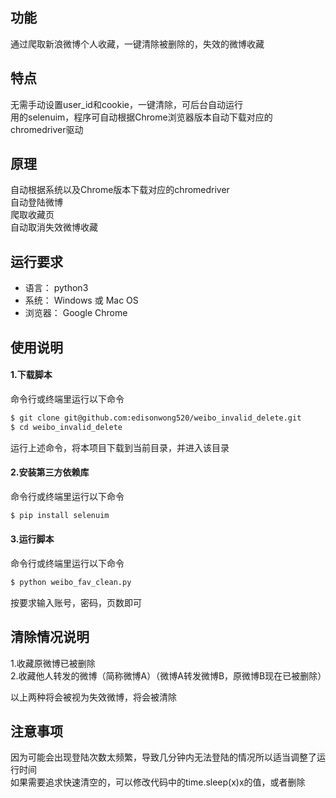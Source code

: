 ## 功能
通过爬取新浪微博个人收藏，一键清除被删除的，失效的微博收藏  

## 特点
无需手动设置user_id和cookie，一键清除，可后台自动运行  
用的selenuim，程序可自动根据Chrome浏览器版本自动下载对应的chromedriver驱动

## 原理
自动根据系统以及Chrome版本下载对应的chromedriver  
自动登陆微博  
爬取收藏页  
自动取消失效微博收藏  

## 运行要求
- 语言： python3
- 系统： Windows 或 Mac OS
- 浏览器： Google Chrome

## 使用说明
#### 1.下载脚本
命令行或终端里运行以下命令
```bash
$ git clone git@github.com:edisonwong520/weibo_invalid_delete.git
$ cd weibo_invalid_delete
```
运行上述命令，将本项目下载到当前目录，并进入该目录

#### 2.安装第三方依赖库
命令行或终端里运行以下命令
```bash
$ pip install selenuim
```


#### 3.运行脚本
命令行或终端里运行以下命令
```bash
$ python weibo_fav_clean.py
```
按要求输入账号，密码，页数即可

## 清除情况说明
1.收藏原微博已被删除  
2.收藏他人转发的微博（简称微博A）（微博A转发微博B，原微博B现在已被删除）  

  以上两种将会被视为失效微博，将会被清除


## 注意事项
因为可能会出现登陆次数太频繁，导致几分钟内无法登陆的情况所以适当调整了运行时间  
如果需要追求快速清空的，可以修改代码中的time.sleep(x)x的值，或者删除
